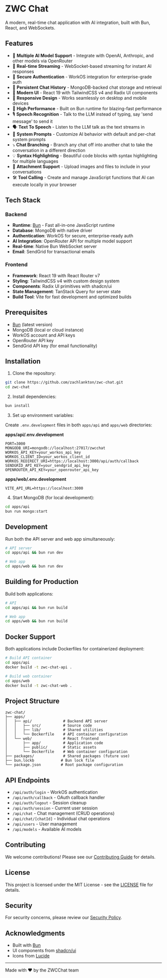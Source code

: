 # ZWC Chat

A modern, real-time chat application with AI integration, built with Bun, React, and WebSockets.

## Features

- 🤖 **Multiple AI Model Support** - Integrate with OpenAI, Anthropic, and other models via OpenRouter
- 💬 **Real-time Streaming** - WebSocket-based streaming for instant AI responses
- 🔐 **Secure Authentication** - WorkOS integration for enterprise-grade auth
- 💾 **Persistent Chat History** - MongoDB-backed chat storage and retrieval
- 🎨 **Modern UI** - React 19 with TailwindCSS v4 and Radix UI components
- 📱 **Responsive Design** - Works seamlessly on desktop and mobile devices
- 🚀 **High Performance** - Built on Bun runtime for blazing-fast performance
- 🎙️ **Speech Recognition** - Talk to the LLM instead of typing, say 'send message' to send it
- 🗣️ **Text To Speech** - Listen to the LLM talk as the text streams in
- 🎯 **System Prompts** - Customize AI behavior with default and per-chat system prompts
- ⤵︎ **Chat Branching** - Branch any chat off into another chat to take the conversation in a different direction
- 💡 **Syntax Highlighting** - Beautiful code blocks with syntax highlighting for multiple languages
- 📎 **Attachment Support** - Upload images and files to include in your conversations
- 🛠️ **Tool Calling** - Create and manage JavaScript functions that AI can execute locally in your browser

## Tech Stack

### Backend

- **Runtime**: [Bun](https://bun.sh/) - Fast all-in-one JavaScript runtime
- **Database**: MongoDB with native driver
- **Authentication**: WorkOS for secure, enterprise-ready auth
- **AI Integration**: OpenRouter API for multiple model support
- **Real-time**: Native Bun WebSocket server
- **Email**: SendGrid for transactional emails

### Frontend

- **Framework**: React 19 with React Router v7
- **Styling**: TailwindCSS v4 with custom design system
- **Components**: Radix UI primitives with shadcn/ui
- **State Management**: TanStack Query for server state
- **Build Tool**: Vite for fast development and optimized builds

## Prerequisites

- [Bun](https://bun.sh/) (latest version)
- MongoDB (local or cloud instance)
- WorkOS account and API keys
- OpenRouter API key
- SendGrid API key (for email functionality)

## Installation

1. Clone the repository:

```bash
git clone https://github.com/zachlankton/zwc-chat.git
cd zwc-chat
```

2. Install dependencies:

```bash
bun install
```

3. Set up environment variables:

Create `.env.development` files in both `apps/api` and `apps/web` directories:

**apps/api/.env.development**

```env
PORT=3000
MONGODB_URI=mongodb://localhost:27017/zwcchat
WORKOS_API_KEY=your_workos_api_key
WORKOS_CLIENT_ID=your_workos_client_id
WORKOS_REDIRECT_URI=https://localhost:3000/api/auth/callback
SENDGRID_API_KEY=your_sendgrid_api_key
OPENROUTER_API_KEY=your_openrouter_api_key
```

**apps/web/.env.development**

```env
VITE_API_URL=https://localhost:3000
```

4. Start MongoDB (for local development):

```bash
cd apps/api
bun run mongo:start
```

## Development

Run both the API server and web app simultaneously:

```bash
# API server
cd apps/api && bun run dev

# Web app
cd apps/web && bun run dev
```

## Building for Production

Build both applications:

```bash
# API
cd apps/api && bun run build

# Web app
cd apps/web && bun run build
```

## Docker Support

Both applications include Dockerfiles for containerized deployment:

```bash
# Build API container
cd apps/api
docker build -t zwc-chat-api .

# Build web container
cd apps/web
docker build -t zwc-chat-web .
```

## Project Structure

```
zwc-chat/
├── apps/
│   ├── api/              # Backend API server
│   │   ├── src/          # Source code
│   │   ├── lib/          # Shared utilities
│   │   └── Dockerfile    # API container configuration
│   └── web/              # React frontend
│       ├── app/          # Application code
│       ├── public/       # Static assets
│       └── Dockerfile    # Web container configuration
├── packages/             # Shared packages (future use)
├── bun.lockb            # Bun lock file
└── package.json         # Root package configuration
```

## API Endpoints

- `/api/auth/login` - WorkOS authentication
- `/api/auth/callback` - OAuth callback handler
- `/api/auth/logout` - Session cleanup
- `/api/auth/session` - Current user session
- `/api/chat` - Chat management (CRUD operations)
- `/api/chat/[chatId]` - Individual chat operations
- `/api/users` - User management
- `/api/models` - Available AI models

## Contributing

We welcome contributions! Please see our [Contributing Guide](CONTRIBUTING.md) for details.

## License

This project is licensed under the MIT License - see the [LICENSE](LICENSE) file for details.

## Security

For security concerns, please review our [Security Policy](SECURITY.md).

## Acknowledgments

- Built with [Bun](https://bun.sh/)
- UI components from [shadcn/ui](https://ui.shadcn.com/)
- Icons from [Lucide](https://lucide.dev/)

---

Made with ❤️ by the ZWCChat team

